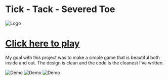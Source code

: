 # Tick - Tack - Severed Toe
![Logo](https://i.imgur.com/pVDXb9E.png)
# [Click here to play]()

My goal with this project was to make a simple game that is beautiful both inside and out. The design is clean and the code is the cleanest I've written.


![Demo](https://i.imgur.com/YQkEdcA.png)
![Demo](https://i.imgur.com/iplg8cO.png)
![Demo](https://i.imgur.com/nJ2HY4u.png)

